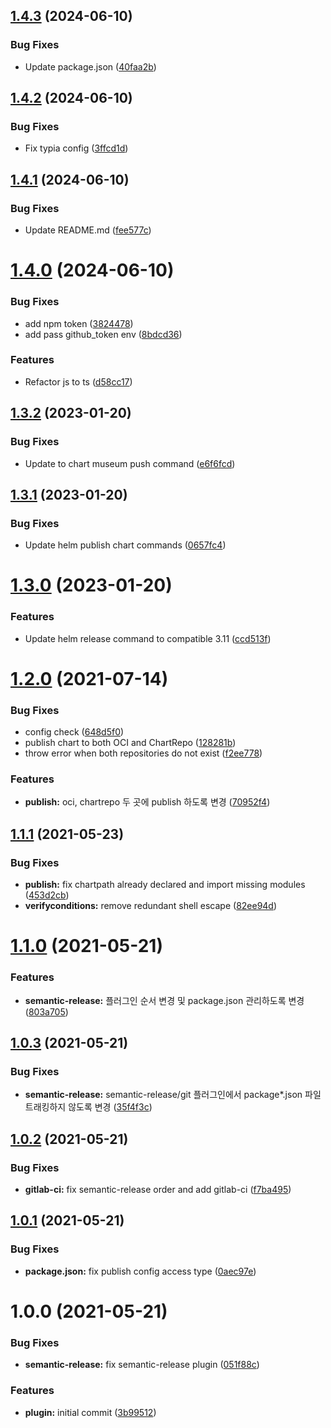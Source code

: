 ## [1.4.3](https://github.com/pubg/semantic-release-helm/compare/v1.4.2...v1.4.3) (2024-06-10)


### Bug Fixes

* Update package.json ([40faa2b](https://github.com/pubg/semantic-release-helm/commit/40faa2b826b4a67f1b89c5c5aca49527c3932276))

## [1.4.2](https://github.com/pubg/semantic-release-helm/compare/v1.4.1...v1.4.2) (2024-06-10)


### Bug Fixes

* Fix typia config ([3ffcd1d](https://github.com/pubg/semantic-release-helm/commit/3ffcd1ddfb4c97892efe2d158b034b26f78845a6))

## [1.4.1](https://github.com/pubg/semantic-release-helm/compare/v1.4.0...v1.4.1) (2024-06-10)


### Bug Fixes

* Update README.md ([fee577c](https://github.com/pubg/semantic-release-helm/commit/fee577c73aa5d9d79dcbb55f5d9aef3f96ea1d20))

# [1.4.0](https://github.com/pubg/semantic-release-helm/compare/v1.3.2...v1.4.0) (2024-06-10)


### Bug Fixes

* add npm token ([3824478](https://github.com/pubg/semantic-release-helm/commit/3824478da1dff1e790d07407c7e48c057ed9a76f))
* add pass github_token env ([8bdcd36](https://github.com/pubg/semantic-release-helm/commit/8bdcd366221e8b1b8ed396967af4148ed27fba00))


### Features

* Refactor js to ts ([d58cc17](https://github.com/pubg/semantic-release-helm/commit/d58cc1747e6781ffee6a1812c6479dfd9d07c4f0))

## [1.3.2](https://git.projectbro.com/Devops/semantic-release-helm/compare/v1.3.1...v1.3.2) (2023-01-20)


### Bug Fixes

* Update to chart museum push command ([e6f6fcd](https://git.projectbro.com/Devops/semantic-release-helm/commit/e6f6fcdfc362dc4aaecc8c092e861c50c7e2aa08))

## [1.3.1](https://git.projectbro.com/Devops/semantic-release-helm/compare/v1.3.0...v1.3.1) (2023-01-20)


### Bug Fixes

* Update helm publish chart commands ([0657fc4](https://git.projectbro.com/Devops/semantic-release-helm/commit/0657fc41aebce01faaf70d03a3f3f93d54cb5df7))

# [1.3.0](https://git.projectbro.com/Devops/semantic-release-helm/compare/v1.2.0...v1.3.0) (2023-01-20)


### Features

* Update helm release command to compatible 3.11 ([ccd513f](https://git.projectbro.com/Devops/semantic-release-helm/commit/ccd513f4c1b0101b9064e0c90152ce2a047a7e67))

# [1.2.0](https://git.projectbro.com/Devops/semantic-release-helm/compare/v1.1.1...v1.2.0) (2021-07-14)


### Bug Fixes

* config check ([648d5f0](https://git.projectbro.com/Devops/semantic-release-helm/commit/648d5f015409e0ee92340aa90fc11167eccf0d74))
* publish chart to both OCI and ChartRepo ([128281b](https://git.projectbro.com/Devops/semantic-release-helm/commit/128281b22bc931d9266a930c0c8e9230e59c0308))
* throw error when both repositories do not exist ([f2ee778](https://git.projectbro.com/Devops/semantic-release-helm/commit/f2ee778967c25fbadbbead093c0840f2c34258ea))


### Features

* **publish:** oci, chartrepo 두 곳에 publish 하도록 변경 ([70952f4](https://git.projectbro.com/Devops/semantic-release-helm/commit/70952f4b5a5169621e53a54faba53cd130812c90))

## [1.1.1](https://git.projectbro.com/Devops/semantic-release-helm/compare/v1.1.0...v1.1.1) (2021-05-23)


### Bug Fixes

* **publish:** fix chartpath already declared and import missing modules ([453d2cb](https://git.projectbro.com/Devops/semantic-release-helm/commit/453d2cb3f4d6fdb00722f0c1cf2cc160b750b3f4))
* **verifyconditions:** remove redundant shell escape ([82ee94d](https://git.projectbro.com/Devops/semantic-release-helm/commit/82ee94da4cda15c3ae3d08fc6a25e0faa911e41f))

# [1.1.0](https://git.projectbro.com/Devops/semantic-release-helm/compare/v1.0.3...v1.1.0) (2021-05-21)


### Features

* **semantic-release:** 플러그인 순서 변경 및 package.json 관리하도록 변경 ([803a705](https://git.projectbro.com/Devops/semantic-release-helm/commit/803a7054f20d09759c89950c26f12f84c64f0bb0))

## [1.0.3](https://git.projectbro.com/Devops/semantic-release-helm/compare/v1.0.2...v1.0.3) (2021-05-21)


### Bug Fixes

* **semantic-release:** semantic-release/git 플러그인에서 package*.json 파일 트래킹하지 않도록 변경 ([35f4f3c](https://git.projectbro.com/Devops/semantic-release-helm/commit/35f4f3c488161f092cc772b83edc08e11b1953c1))

## [1.0.2](https://git.projectbro.com/Devops/semantic-release-helm/compare/v1.0.1...v1.0.2) (2021-05-21)


### Bug Fixes

* **gitlab-ci:** fix semantic-release order and add gitlab-ci ([f7ba495](https://git.projectbro.com/Devops/semantic-release-helm/commit/f7ba495b99f5b24535bedc5f04bddca5bc7ada58))

## [1.0.1](https://git.projectbro.com/Devops/semantic-release-helm/compare/v1.0.0...v1.0.1) (2021-05-21)


### Bug Fixes

* **package.json:** fix publish config access type ([0aec97e](https://git.projectbro.com/Devops/semantic-release-helm/commit/0aec97ef0ac02a04c4bafb92185596712f890898))

# 1.0.0 (2021-05-21)


### Bug Fixes

* **semantic-release:** fix semantic-release plugin ([051f88c](https://git.projectbro.com/Devops/semantic-release-helm/commit/051f88c8a1826250bd1a9790cdd953a3f0aec06e))


### Features

* **plugin:** initial commit ([3b99512](https://git.projectbro.com/Devops/semantic-release-helm/commit/3b995121ff9622285ce1b5e4197bebfe79d46830))
